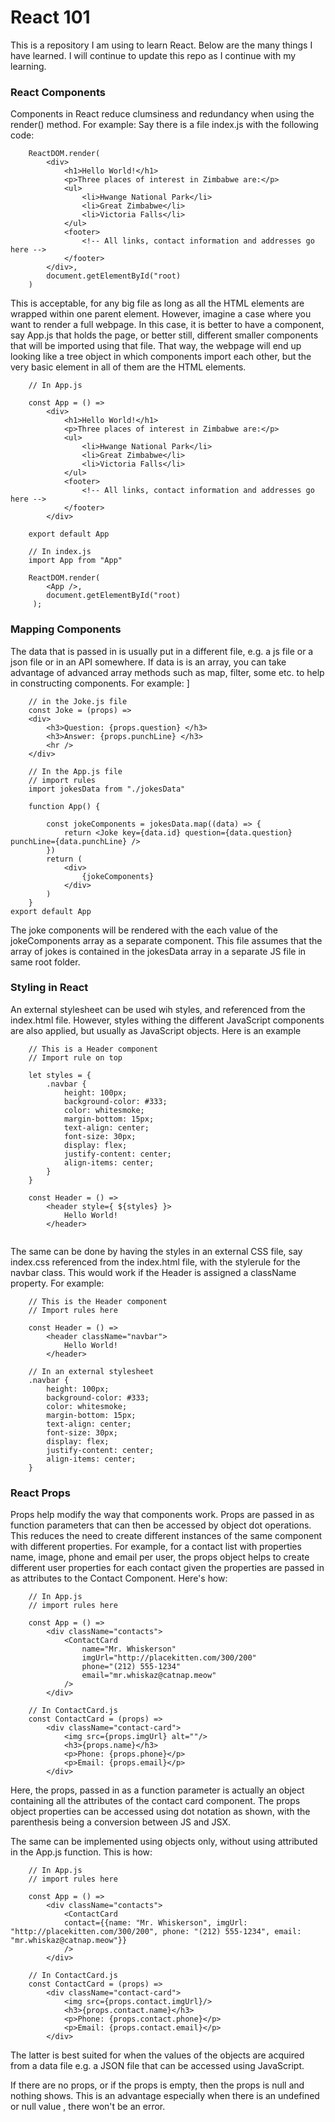 # React 101

This is a repository I am using to learn React. Below are the many things I have learned. I will continue to update this repo as I continue with my learning. 

### React Components 
Components in React reduce clumsiness and redundancy when using the render() method. 
For example: 
Say there is a file index.js with the following code:

``` 
    ReactDOM.render(
        <div> 
            <h1>Hello World!</h1>
            <p>Three places of interest in Zimbabwe are:</p>
            <ul>
                <li>Hwange National Park</li>
                <li>Great Zimbabwe</li>
                <li>Victoria Falls</li>
            </ul>
            <footer>
                <!-- All links, contact information and addresses go here -->
            </footer>
        </div>, 
        document.getElementById("root)
    )  
```

This is acceptable, for any big file as long as all the HTML elements are wrapped within one parent element. However, imagine 
a case where you want to render a full webpage. In this case, it is better to have a component, say App.js that holds the page, or better 
still, different smaller components that will be imported using that file. That way, the webpage will end up looking like a tree object in which components import each other, but the very basic element in all of them are the HTML elements. 

```
    // In App.js 

    const App = () => 
        <div> 
            <h1>Hello World!</h1>
            <p>Three places of interest in Zimbabwe are:</p>
            <ul>
                <li>Hwange National Park</li>
                <li>Great Zimbabwe</li>
                <li>Victoria Falls</li>
            </ul>
            <footer>
                <!-- All links, contact information and addresses go here -->
            </footer>
        </div>
    
    export default App

    // In index.js 
    import App from "App"

    ReactDOM.render(
        <App />, 
        document.getElementById("root)
     ); 
```

### Mapping Components 
The data that is passed in is usually put in a different file, e.g. a js file or a json file or in an API somewhere. If data is is an array, you can take advantage of advanced array methods such as map, filter, some etc. to help in constructing components. For example: ]

```
    // in the Joke.js file 
    const Joke = (props) => 
    <div>
        <h3>Question: {props.question} </h3>
        <h3>Answer: {props.punchLine} </h3>
        <hr />
    </div>

    // In the App.js file 
    // import rules
    import jokesData from "./jokesData"

    function App() {

        const jokeComponents = jokesData.map((data) => {
            return <Joke key={data.id} question={data.question} punchLine={data.punchLine} />
        })
        return (
            <div>
                {jokeComponents}
            </div>
        )
    }
export default App
```
The joke components will be rendered with the each value of the jokeComponents array as a separate component. This file assumes that the array of jokes is contained in the jokesData array in a separate JS file in same root folder. 

### Styling in React 
An external stylesheet can be used wih styles, and referenced from the index.html file. 
However, styles withing the different JavaScript components are also applied, but usually as JavaScript objects. Here is an example 

```
    // This is a Header component 
    // Import rule on top

    let styles = {
        .navbar {
            height: 100px;
            background-color: #333;
            color: whitesmoke;
            margin-bottom: 15px;
            text-align: center;
            font-size: 30px;
            display: flex;
            justify-content: center;
            align-items: center;
        }
    }

    const Header = () => 
        <header style={ ${styles} }>
            Hello World!
        </header>
    
```

The same can be done by having the styles in an external CSS file, say index.css referenced from the index.html file, with the stylerule for the navbar class. This would work if the Header is assigned a className property. For example: 

```
    // This is the Header component 
    // Import rules here 
    
    const Header = () => 
        <header className="navbar">
            Hello World!
        </header>

    // In an external stylesheet
    .navbar {
        height: 100px;
        background-color: #333;
        color: whitesmoke;
        margin-bottom: 15px;
        text-align: center;
        font-size: 30px;
        display: flex;
        justify-content: center;
        align-items: center;
    }
```

### React Props
Props help modify the way that components work.
Props are passed in as function parameters that can then be accessed by object dot operations. This reduces the need to create different instances of the same component with different properties. For example, for a contact list with properties name, image, phone and email per user, the props object helps to create different user properties for each contact given the properties are passed in as attributes to the Contact Component. Here's how:

```
    // In App.js 
    // import rules here 

    const App = () =>
        <div className="contacts">
            <ContactCard 
                name="Mr. Whiskerson" 
                imgUrl="http://placekitten.com/300/200" 
                phone="(212) 555-1234" 
                email="mr.whiskaz@catnap.meow"
            />
        </div>
        
    // In ContactCard.js 
    const ContactCard = (props) => 
        <div className="contact-card">
            <img src={props.imgUrl} alt=""/>
            <h3>{props.name}</h3>
            <p>Phone: {props.phone}</p>
            <p>Email: {props.email}</p>
        </div>

```
Here, the props, passed in as a function parameter is actually an object containing all the attributes of the contact card component. The props object properties can be accessed using dot notation as shown, with the parenthesis being a conversion between JS and JSX. 

The same can be implemented using objects only, without using attributed in the App.js function. This is how: 

```
    // In App.js 
    // import rules here 

    const App = () =>
        <div className="contacts">
            <ContactCard 
            contact={{name: "Mr. Whiskerson", imgUrl: "http://placekitten.com/300/200", phone: "(212) 555-1234", email: "mr.whiskaz@catnap.meow"}}
            />
        </div>

    // In ContactCard.js 
    const ContactCard = (props) => 
        <div className="contact-card">
            <img src={props.contact.imgUrl}/>
            <h3>{props.contact.name}</h3>
            <p>Phone: {props.contact.phone}</p>
            <p>Email: {props.contact.email}</p>
        </div>
``` 
The latter is best suited for when the values of the objects are acquired from a data file e.g. a JSON file that can be accessed using JavaScript.

If there are no props, or if the props is empty, then the props is null and nothing shows. This is an advantage especially when there is an undefined or null value , there won't be an error. 
